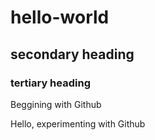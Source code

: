 # hello-world
## secondary heading
### tertiary heading

Beggining with Github

Hello, experimenting with Github
